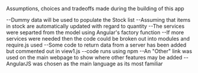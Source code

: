 Assumptions, choices and tradeoffs made during the building of this app

--Dummy data will be used to populate the Stock list 
--Assuming that items in stock are automatically updated with regard to quantity
--The services were separted from the model using Angular's factory function
--If more services were needed then the code could be broken out into modules and require.js used
--Some code to return data from a server has been added but commented out in view1.js
--code runs using npm 
--An "Other" link was used on the main webpage to show where other features may be added
--AngularJS was chosen as the main language as its most familiar
